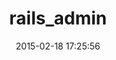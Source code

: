 ---
layout: post
title:  "rails_admin"
repo:   "sferik/rails_admin"
date:   2015-02-18 17:25:56
gemurl: https://github.com/sferik/rails_admin
---